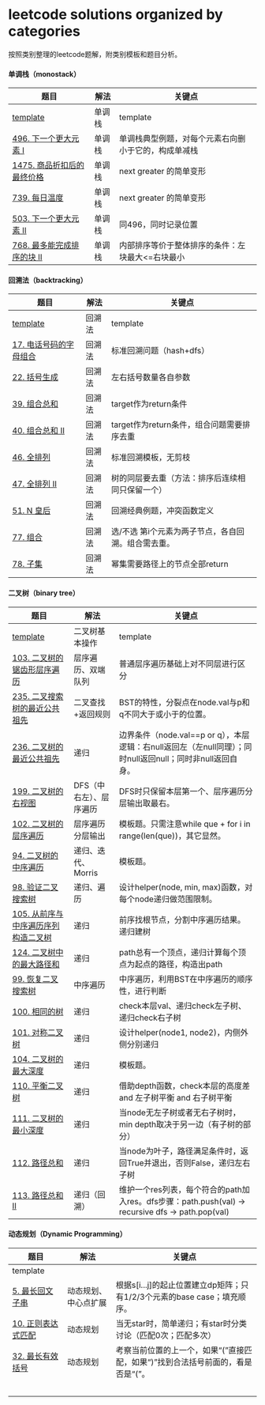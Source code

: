 # leetcode solutions organized by categories

按照类别整理的leetcode题解，附类别模板和题目分析。



#### 单调栈（monostack）

| 题目                                                         | 解法   | 关键点                                               |
| ------------------------------------------------------------ | ------ | ---------------------------------------------------- |
| [template](./monostack/python_version/0.template.py)         | 单调栈 | template                                             |
| [496. 下一个更大元素 I](./monostack/python_version/1.leetcode_496.py) | 单调栈 | 单调栈典型例题，对每个元素右向删小于它的，构成单减栈 |
| [1475. 商品折扣后的最终价格](./monostack/python_version/2.leetcode_1475.py) | 单调栈 | next greater 的简单变形                              |
| [739. 每日温度](./monostack/python_version/3.leetcode_739.py) | 单调栈 | next greater 的简单变形                              |
| [503. 下一个更大元素 II](./monostack/python_version/4.leetcode_503.py) | 单调栈 | 同496，同时记录位置                                  |
| [768. 最多能完成排序的块 II](./monostack/python_version/5.leetcode_768.py) | 单调栈 | 内部排序等价于整体排序的条件：左块最大<=右块最小     |



#### 回溯法（backtracking）

| 题目                                                         | 解法   | 关键点                                              |
| ------------------------------------------------------------ | ------ | --------------------------------------------------- |
| [template](./backtrack/python_version/0.template.py)         | 回溯法 | template                                            |
| [17. 电话号码的字母组合](./backtrack/python_version/1.leetcode_17.py) | 回溯法 | 标准回溯问题（hash+dfs）                            |
| [22. 括号生成](./backtrack/python_version/2.leetcode_22.py)  | 回溯法 | 左右括号数量各自参数                                |
| [39. 组合总和](./backtrack/python_version/3.leetcode_39.py)  | 回溯法 | target作为return条件                                |
| [40. 组合总和 II](./backtrack/python_version/4.leetcode_40.py) | 回溯法 | target作为return条件，组合问题需要排序去重          |
| [46. 全排列](./backtrack/python_version/5.leetcode_46.py)    | 回溯法 | 标准回溯模板，无剪枝                                |
| [47. 全排列 II](./backtrack/python_version/6.leetcode_47.py) | 回溯法 | 树的同层要去重（方法：排序后连续相同只保留一个）    |
| [51. N 皇后](./backtrack/python_version/7.leetcode_51.py)    | 回溯法 | 回溯经典例题，冲突函数定义                          |
| [77. 组合](./backtrack/python_version/8.leetcode_77.py)      | 回溯法 | 选/不选 第i个元素为两子节点，各自回溯。组合需去重。 |
| [78. 子集](./backtrack/python_version/9.leetcode_78.py)      | 回溯法 | 幂集需要路径上的节点全部return                      |



#### 二叉树（binary tree）

| 题目                                                         | 解法                    | 关键点                                                       |
| ------------------------------------------------------------ | ----------------------- | ------------------------------------------------------------ |
| [template](./binary_tree/python_version/0.template.py)       | 二叉树基本操作          | template                                                     |
| [103. 二叉树的锯齿形层序遍历](./binary_tree/python_version/1.leetcode_103.py) | 层序遍历、双端队列      | 普通层序遍历基础上对不同层进行区分                           |
| [235. 二叉搜索树的最近公共祖先](./binary_tree/python_version/17.leetcode_235.py) | 二叉查找+返回规则       | BST的特性，分裂点在node.val与p和q不同大于或小于的位置。      |
| [236. 二叉树的最近公共祖先](./binary_tree/python_version/2.leetcode_236.py) | 递归                    | 边界条件（node.val==p or q），本层逻辑：右null返回左（左null同理）；同时null返回null；同时非null返回自身。 |
| [199. 二叉树的右视图](./binary_tree/python_version/3.leetcode_199.py) | DFS（中右左）、层序遍历 | DFS时只保留本层第一个、层序遍历分层输出取最右。              |
| [102. 二叉树的层序遍历](./binary_tree/python_version/4.leetcode_102.py) | 层序遍历分层输出        | 模板题。只需注意while que + for i in range(len(que))，其它显然。 |
| [94. 二叉树的中序遍历](./binary_tree/python_version/7.leetcode_94.py) | 递归、迭代、Morris      | 模板题。                                                     |
| [98. 验证二叉搜索树](./binary_tree/python_version/8.leetcode_98.py) | 递归、遍历              | 设计helper(node, min, max)函数，对每个node递归做范围限制。   |
| [105. 从前序与中序遍历序列构造二叉树](./binary_tree/python_version/5.leetcode_105.py) | 递归                    | 前序找根节点，分割中序遍历结果。递归建树                     |
| [124. 二叉树中的最大路径和](./binary_tree/python_version/6.leetcode_124.py) | 递归                    | path总有一个顶点，递归计算每个顶点为起点的路径，构造出path   |
| [99. 恢复二叉搜索树](./binary_tree/python_version/9.leetcode_99.py) | 中序遍历                | 中序遍历，利用BST在中序遍历的顺序性，进行判断                |
| [100. 相同的树](./binary_tree/python_version/10.leetcode_100.py) | 递归                    | check本层val、递归check左子树、递归check右子树               |
| [101. 对称二叉树](./binary_tree/python_version/11.leetcode_101.py) | 递归                    | 设计helper(node1, node2)，内侧外侧分别递归                   |
| [104. 二叉树的最大深度](./binary_tree/python_version/12.leetcode_104.py) | 递归                    | 模板题。                                                     |
| [110. 平衡二叉树](./binary_tree/python_version/13.leetcode_110.py) | 递归                    | 借助depth函数，check本层的高度差 and 左子树平衡 and 右子树平衡 |
| [111. 二叉树的最小深度](./binary_tree/python_version/14.leetcode_111.py) | 递归                    | 当node无左子树或者无右子树时，min depth取决于另一边（有子树的部分） |
| [112. 路径总和](./binary_tree/python_version/15.leetcode_112.py) | 递归                    | 当node为叶子，路径满足条件时，返回True并退出，否则False，递归左右子树 |
| [113. 路径总和 II](./binary_tree/python_version/16.leetcode_113.py) | 递归（回溯）            | 维护一个res列表，每个符合的path加入res。dfs步骤：path.push(val) -> recursive dfs -> path.pop(val) |



#### 动态规划（Dynamic Programming）

| 题目                                                        | 解法                 | 关键点                                                       |
| ----------------------------------------------------------- | -------------------- | ------------------------------------------------------------ |
| template                                                    |                      |                                                              |
| [5. 最长回文子串](./dynamicprogramming/1.leetcode_5.py)     | 动态规划、中心点扩展 | 根据s[i...j]的起止位置建立dp矩阵；只有1/2/3个元素的base case；填充顺序。 |
| [10. 正则表达式匹配](./dynamicprogramming/2.leetcode_10.py) | 动态规划             | 当无star时，简单递归；有star时分类讨论（匹配0次；匹配多次）  |
| [32. 最长有效括号](./dynamicprogramming/4.leetcode_32.py)   | 动态规划             | 考察当前位置的上一个，如果“(”直接匹配，如果“)”找到合法括号前面的，看是否是“(”。 |
|                                                             |                      |                                                              |
|                                                             |                      |                                                              |
|                                                             |                      |                                                              |
|                                                             |                      |                                                              |
|                                                             |                      |                                                              |








